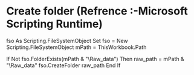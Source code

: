 # Create folder (Refrence :-Microsoft Scripting Runtime)
  fso As Scripting.FileSystemObject
  Set fso = New Scripting.FileSystemObject
  mPath = ThisWorkbook.Path
  
  If Not fso.FolderExists(mPath & "\Raw_data") Then
        raw_path = mPath & "\Raw_data"
        fso.CreateFolder raw_path
  End If      
